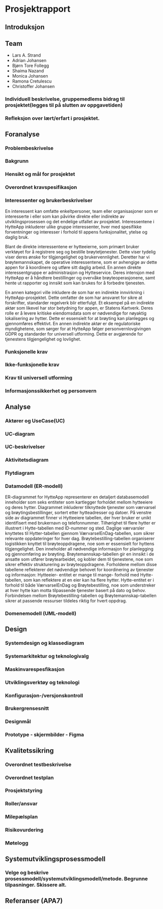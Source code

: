 # Prosjektrapport

## Introduksjon


## Team
- Lars A. Strand
- Adrian Johansen
- Bjørn Tore Follegg
- Shaima Nazand
- Monica Johansen
- Ramona Cretulescu
- Christoffer Johansen
### Individuell beskrivelse, gruppemedlems bidrag til prosjektet(legges til på slutten av oppgavetiden)
### Refleksjon over lært/erfart i prosjektet. 


## Foranalyse

### Problembeskrivelse

### Bakgrunn

### Hensikt og mål for prosjektet

### Overordnet kravspesifikasjon

### Interessenter og brukerbeskrivelser

En interessent kan omfatte enkeltpersoner, team eller organisasjoner som er interesserte i eller som kan påvirke direkte eller indirekte av utviklingsprosessen og det endelige utfallet av prosjektet. Interessentene i HytteApp inkluderer ulike gruppe interessenter, hver med spesifikke forventninger og interesser i forhold til appens funksjonalitet, ytelse og daglig bruk. 

Blant de direkte interessentene er hytteeierne, som primært bruker verktøyet for å registrere seg og bestille brøytetjenester. Dette viser tydelig viser deres ønske for tilgjengelighet og brukervennlighet. Deretter har vi brøytemannskapet, de operative interessentene, som er avhengige av dette appen for å koordinere og utføre sitt daglig arbeid. En annen direkte interessentgruppe er administrasjon og Hytteservice. Deres intensjon med HytteApp er å håndtere bestillinger og overvåke brøyteoperasjonene, samt hente ut rapporter og innsikt som kan brukes for å forbedre tjenesten.  

En annen kategori ville inkludere de som har en indirekte innvirkning i HytteApp-prosjektet. Dette omfatter de som har ansvaret for sikre at forskrifter, standarder regelverk blir etterfulgt. Et eksempel på en indirekte aktør som likevel har stor betydning for appen, er Statens Kartverk. Deres rolle er å levere kritiske eiendomsdata som er nødvendige for nøyaktig lokalisering av hytter. Dette er essensielt for at brøyting kan planlegges og gjennomføres effektivt. En annen indirekte aktør er de regulatoriske myndighetene, som sørger for at HytteApp følger personvernlovgivingen GDPR og standarder for universell utforming. Dette er avgjørende for tjenestens tilgjengelighet og lovlighet. 


### Funksjonelle krav

### Ikke-funksjonelle krav

### Krav til universell utforming

### Informasjonssikkerhet og personvern


## Analyse

### Aktører og UseCase(UC)

### UC-diagram

### UC-beskrivelser

### Aktivitetsdiagram

### Flytdiagram

### Datamodell (ER-modell)

ER-diagrammet for HytteApp representerer en detaljert databasemodell inneholder som seks entiteter som kartlegger forholdet mellom hytteeiere og deres hytter. Diagrammet inkluderer tilknyttede tjenester som værvarsel og brøytingsbestillinger, sortert etter hytteadresser og datoer. På venstre side av diagrammet finner vi Hytteeiere tabellen, der hver bruker er unikt identifisert med brukernavn og telefonnummer. Tilhørighet til flere hytter er illustrert i Hytte-tabellen med ID-nummer og sted. Daglige værvarsler knyttetes til Hytter-tabellen gjennom VærvarselEnDag-tabellen, som sikrer relevante oppdateringer for hver dag. Brøytebestilling-tabellen organiserer logistikken knyttet til brøyteoppdragene, noe som er essensielt for hyttens tilgjengelighet. Den inneholder all nødvendige informasjon for planlegging og gjennomføring av brøyting. Brøytemannskap-tabellen gir en innsikt i de ansatte som utfører brøytearbeidet, og kobler dem til tjenestene, noe som sikrer effektiv strukturering av brøyteoppdragene. Forholdene mellom disse tabellene reflekterer det nødvendige behovet for koordinering av tjenester og informasjon:
Hytteeier- entitet er mange til mange- forhold med Hytte-tabellen, som kan reflektere at en eier kan ha flere hytter. Hytte-entitet er i forhold til både VærvarselEnDag og Brøytebestilling, noe som understreker at hver hytte kan motta tilpassende tjenester basert på dato og behov. Forbindelsen mellom Brøytebestilling-tabellen og Brøytemannskap-tabellen sikrer at passende ressurser tildeles riktig for hvert oppdrag. 


### Domenemodell (UML-modell)


## Design

### Systemdesign og klassediagram

### Systemarkitektur og teknologivalg

### Maskinvarespesfikasjon

### Utviklingsverktøy og teknologi

### Konfigurasjon-/versjonskontroll

### Brukergrensesnitt

### Designmål

### Prototype - skjermbilder - Figma


## Kvalitetssikring

### Overordnet testbeskrivelse

### Overordnet testplan

### Prosjektstyring

### Roller/ansvar

### Milepælsplan

### Risikovurdering

### Møtelogg


## Systemutviklingsprosessmodell

### Velge og beskrive prosessmodell/systemutviklingsmodell/metode. Begrunne tilpasninger. Skissere alt.


## Referanser (APA7)





